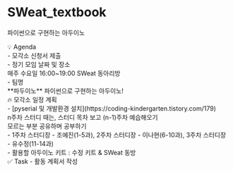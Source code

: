 # SWeat_textbook
파이썬으로 구현하는 아두이노 <br>    

<aside>
💡 Agenda     <br>
- 모각소 신청서 제출      <br>    
- 정기 모임 날짜 및 장소     <br>
    매주 수요일 16:00~19:00 SWeat 동아리방     <br>    
- 팀명          <br>
    **파두이노** 파이썬으로 구현하는 아두이노!  <br>   
    
</aside>

<aside>
🔥 모각소 일정 계획     <br>
- [pyserial 및 개발환경 설치](https://coding-kindergarten.tistory.com/179)     <br>
 n주차 스터디 때는, 스터디 목차 보고 (n-1)주차 예습해오기     <br>
 모르는 부분 공유하며 공부하기     <br>
- 1주차 스터디장 - 조예진(1-5과), 2주차 스터디장 - 이나현(6-10과), 3주차 스터디장 - 유수정(11-14과)     <br>
- 활용할 아두이노 키트 : 수정 키트 & SWeat 동방     <br>
</aside>

<aside>
✅ Task - 활동 계획서 작성     <br>
</aside>
